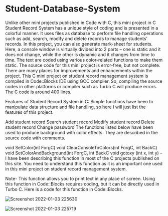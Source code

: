 # Student-Database-System
Unlike other mini projects published in Code with C, this mini project in C Student Record System has a unique style of coding and is presented in a colorful manner. It uses files as database to perform file handling operations such as add, search, modify and delete records to manage students’ records. In this project, you can also generate mark-sheet for students.  Here, a console window is virtually divided into 2 parts – one is static and it does not change, while the other is dynamic and it changes from time to time. The text are coded using various color-related functions to make them static.  The source code for this mini project is error-free, but not complete. There are many places for improvements and enhancements within the project. This C mini project on student record management system is compiled in Code::Blocks IDE using GCC compiler.  So, compiling the source codes in other platforms or compiler such as Turbo C will produce errors. The C code is around 400 lines.

Features of Student Record System in C:
Simple functions have been to manipulate data structure and file handling, so here I will just list the features of this project.

Add student record
Search student record
Modify student record
Delete student record
Change password
The functions listed below have been used to produce background with color effects. They are described in the source code with comments.

void SetColor(int ForgC)
void ClearConsoleToColors(int ForgC, int BackC)
void SetColorAndBackground(int ForgC, int BackC
void gotoxy (int x, int y) – I have been describing this function in most of the C projects published on this site. You need to understand this function as it is an important one used in this mini project on student record management system.

Note- This function allows you to print text in any place of screen. Using this function in Code::Blocks requires coding, but it can be directly used in Turbo C. Here is a code for this function in Code::Blocks.

![Screenshot 2022-01-03 225630](https://user-images.githubusercontent.com/83346362/147960729-8f41938b-6d43-4b0d-b6cb-88782fe33bf9.png)

![Screenshot 2022-01-03 225719](https://user-images.githubusercontent.com/83346362/147960767-5604cb43-260a-42c6-b5bc-6ea767d0c276.png)
